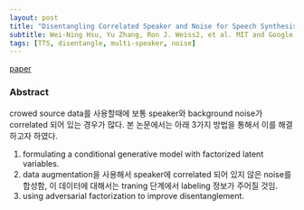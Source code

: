```yaml
---
layout: post
title: "Disentangling Correlated Speaker and Noise for Speech Synthesis via Data Augmentation and Adversarial Factorization"
subtitle: Wei-Ning Hsu, Yu Zhang, Ron J. Weiss2, et al. MIT and Google. ICASSP 2019.
tags: [TTS, disentangle, multi-speaker, noise]
---
```

[paper](https://openreview.net/pdf?id=Bkg9ZeBB37)

### Abstract
crowed source data를 사용할때에 보통 speaker와 background noise가 correlated 되어 있는 경우가 많다. 본 논문에서는 아래 3가지 방법을 통해서 이를 해결하고자 하였다.
1. formulating a conditional generative model with factorized latent variables.
2. data augmentation을 사용해서 speaker에 correlated 되어 있지 않은 noise를 합성함, 이 데이터에 대해서는 traning 단계에서 labeling 정보가 주어질 것임.
3. using adversarial factorization to improve disentanglement.
